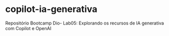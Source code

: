 # copilot-ia-generativa
Repositório Bootcamp Dio- Lab05: Explorando os recursos de IA generativa com Copilot e OpenAI
